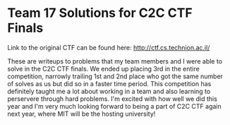 # Team 17 Solutions for C2C CTF Finals

Link to the original CTF can be found here: <http://ctf.cs.technion.ac.il/>

These are writeups to problems that my team members and I were able to solve in the C2C CTF finals. We ended up placing 3rd in the entire competition, narrowly trailing 1st and 2nd place who got the same number of solves as us but did so in a faster time period. This competition has definitely taught me a lot about working in a team and also learning to perservere through hard problems. I'm excited with how well we did this year and I'm very much looking forward to being a part of C2C CTF again next year, where MIT will be the hosting university!

